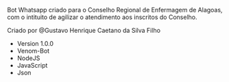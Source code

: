 Bot Whatsapp criado para o Conselho Regional de Enfermagem de Alagoas, com o intituito de agilizar o atendimento aos inscritos do Conselho.

Criado por @Gustavo Henrique Caetano da Silva Filho
- Version 1.0.0
- Venom-Bot
- NodeJS
- JavaScript
- Json
